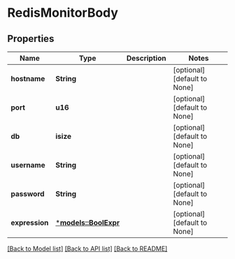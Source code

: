 # RedisMonitorBody

## Properties
Name | Type | Description | Notes
------------ | ------------- | ------------- | -------------
**hostname** | **String** |  | [optional] [default to None]
**port** | **u16** |  | [optional] [default to None]
**db** | **isize** |  | [optional] [default to None]
**username** | **String** |  | [optional] [default to None]
**password** | **String** |  | [optional] [default to None]
**expression** | [***models::BoolExpr**](BoolExpr.md) |  | [optional] [default to None]

[[Back to Model list]](../README.md#documentation-for-models) [[Back to API list]](../README.md#documentation-for-api-endpoints) [[Back to README]](../README.md)


